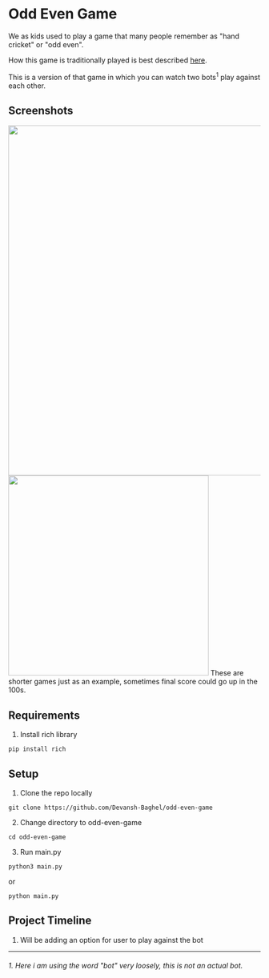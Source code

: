 # Odd Even Game
We as kids used to play a game that many people remember as "hand cricket" or "odd even".

How this game is traditionally played is best described [here](https://www.instructables.com/How-to-Play-Hand-Cricket/).

This is a version of that game in which you can watch two bots<sup>1</sup> play against each other.

## Screenshots
<img src="https://i.imgur.com/rXiTVmX.png" width="700">
<img src="https://i.imgur.com/Egbx6XQ.png" width="400">
These are shorter games just as an example, sometimes final score could go up in the 100s.

## Requirements
1. Install rich library
```
pip install rich
```

## Setup
1. Clone the repo locally
```
git clone https://github.com/Devansh-Baghel/odd-even-game
```
2. Change directory to odd-even-game 
```
cd odd-even-game
```
3. Run main.py
```
python3 main.py
```
or
```
python main.py
```

## Project Timeline
1. Will be adding an option for user to play against the bot

<hr>
<h6>1. Here i am using the word "bot" very loosely, this is not an actual bot. </h6>
